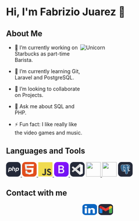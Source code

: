# Hi, I'm Fabrizio Juarez 👋
<!-- **fabriziojuarez/fabriziojuarez** is a ✨ _special_ ✨ repository because its `README.md` (this file) appears on your GitHub profile.
-->
<h2> About Me </h2>

<img align="right" height="220px" width=300px alt="Unicorn" src="https://c.tenor.com/N-fJ0Azh_ykAAAAd/cat-computer.gif" />

- 🔭 I’m currently working on Starbucks as part-time Barista.
  
- 🌱 I’m currently learning Git, Laravel and PostgreSQL.
  
- 👯 I’m looking to collaborate on Projects.
  
- 💬 Ask me about SQL and PHP.
  
- ⚡ Fun fact: I like really like the video games and music.

<h2> Languages and Tools </h2>
<!-- PHP --->
<a href="https://www.php.net">
<img src="https://github.com/tandpfun/skill-icons/blob/main/icons/PHP-Dark.svg" alt="php" width="40" height="40"/> </a>
<!-- HTML --->
<a href="https://html.spec.whatwg.org/multipage/"> 
<img src="https://github.com/tandpfun/skill-icons/blob/main/icons/HTML.svg" alt="html5" width="40" height="40"/> </a> 
<!-- JAVASCRIPT -->
<a href="https://developer.mozilla.org/en-US/docs/Web/JavaScript" target="_blank">
<img src="https://raw.githubusercontent.com/devicons/devicon/master/icons/javascript/javascript-original.svg" width="40" height="40"/> </a>
<!-- BOOTSTRAP --->
<a href="https://getbootstrap.com/" target="_blank">
<img src="https://github.com/tandpfun/skill-icons/blob/main/icons/Bootstrap.svg" width="40" height="40"/> </a>
<!-- VS CODE --->
<a href="https://code.visualstudio.com" target="_blank">
<img src="https://github.com/tandpfun/skill-icons/blob/main/icons/VSCode-Dark.svg" width="40" height="40"/></a>
<!-- GIT --->
<a href="https://git-scm.com/" target="_blank">
<img src="https://www.vectorlogo.zone/logos/git-scm/git-scm-icon.svg" width="40" height="40"/> </a>
<!-- XAMPP --->
<a href="https://www.apachefriends.org/es/index.html" target="_blank">
<img src="https://www.apachefriends.org/images/xampp-logo-ac950edf.svg" width="40" height="40"/></a>
<!-- POSTGRESQL --->
<a href="https://www.postgresql.org/" target="_blank">
<img src="https://github.com/tandpfun/skill-icons/blob/main/icons/PostgreSQL-Dark.svg" alt="git" width="40" height="40"/> </a>

<h2> Contact with me </h2>
<p align="center">
<!-- LINKEDIN --->
<a href="https://www.linkedin.com/in/fabriziojuarez79/" target="blank">
<img align="center" src="https://github.com/tandpfun/skill-icons/blob/main/icons/LinkedIn.svg" height="30" width="40" /></a>
<!-- GMAIL --->
<a href="mailto:fabriziojuarez79@gmail.com" target="blank">
<img align="center" src="https://github.com/tandpfun/skill-icons/blob/main/icons/Gmail-Dark.svg" height="30" width="40" /></a>
